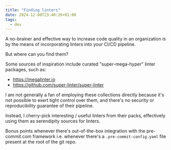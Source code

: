 ```yaml
---
title: "Finding linters"
date: 2024-12-08T23:40:26+01:00
tags:
  - dev
---
```


A no-brainer and effective way to increase code quality in an organization is by
the means of incorporating linters into your CI/CD pipeline.

But where can you find them?

Some sources of inspiration include curated "super-mega-hyper" linter packages,
such as:

- https://megalinter.io
- https://github.com/super-linter/super-linter

I am not generally a fan of employing these collections directly because it's
not possible to exert tight control over them, and there's no security or
reproducibility guarantee of their pipeline.

Instead, I cherry-pick interesting / useful linters from their packs,
effectively using them as serendipity sources for linters.

Bonus points whenever there's out-of-the-box integration with the pre-commit.com
framework i.e. whenever there's a `.pre-commit-config.yaml` file present at the
root of the git repo.
